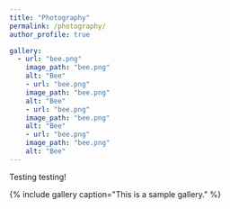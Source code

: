 ```yaml
---
title: "Photography"
permalink: /photography/
author_profile: true

gallery:
  - url: "bee.png"
    image_path: "bee.png"
    alt: "Bee"
    - url: "bee.png"
    image_path: "bee.png"
    alt: "Bee"
    - url: "bee.png"
    image_path: "bee.png"
    alt: "Bee"
    - url: "bee.png"
    image_path: "bee.png"
    alt: "Bee"
---
```


Testing testing!

{% include gallery caption="This is a sample gallery." %}
